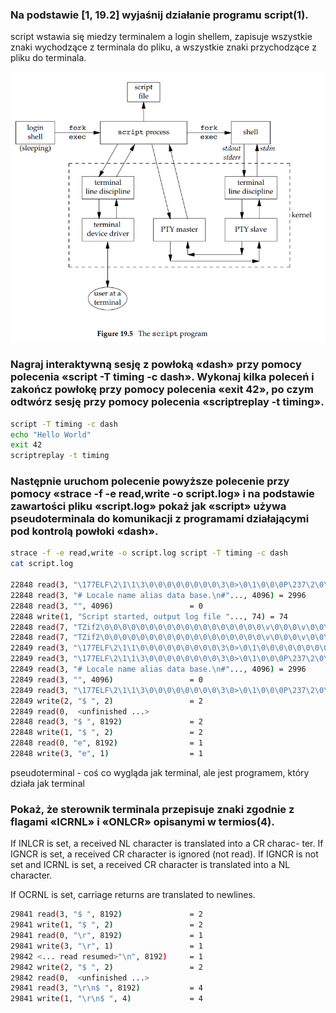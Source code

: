 ### Na podstawie [1, 19.2] wyjaśnij działanie programu script(1). 
script wstawia się miedzy terminalem a login shellem, zapisuje wszystkie znaki wychodzące z terminala do pliku, a wszystkie znaki przychodzące z pliku do terminala.

![obrazek](image-1.png)

### Nagraj interaktywną sesję z powłoką «dash» przy pomocy polecenia «script -T timing -c dash». Wykonaj kilka poleceń i zakończ powłokę przy pomocy polecenia «exit 42», po czym odtwórz sesję przy pomocy polecenia «scriptreplay -t timing». 
```bash
script -T timing -c dash
echo "Hello World"
exit 42
scriptreplay -t timing
```
### Następnie uruchom polecenie powyższe polecenie przy pomocy «strace -f -e read,write -o script.log» i na podstawie zawartości pliku «script.log» pokaż jak «script» używa pseudoterminala do komunikacji z programami działającymi pod kontrolą powłoki «dash». 
```bash
strace -f -e read,write -o script.log script -T timing -c dash
cat script.log

22848 read(3, "\177ELF\2\1\1\3\0\0\0\0\0\0\0\0\3\0>\0\1\0\0\0P\237\2\0\0\0\0\0"..., 832) = 832
22848 read(3, "# Locale name alias data base.\n#"..., 4096) = 2996
22848 read(3, "", 4096)                 = 0
22848 write(1, "Script started, output log file "..., 74) = 74
22848 read(7, "TZif2\0\0\0\0\0\0\0\0\0\0\0\0\0\0\0\0\0\0\v\0\0\0\v\0\0\0\0"..., 4096) = 2654
22848 read(7, "TZif2\0\0\0\0\0\0\0\0\0\0\0\0\0\0\0\0\0\0\v\0\0\0\v\0\0\0\0"..., 4096) = 1671
22849 read(3, "\177ELF\2\1\1\0\0\0\0\0\0\0\0\0\3\0>\0\1\0\0\0\0\0\0\0\0\0\0\0"..., 832) = 832
22849 read(3, "\177ELF\2\1\1\3\0\0\0\0\0\0\0\0\3\0>\0\1\0\0\0P\237\2\0\0\0\0\0"..., 832) = 832
22849 read(3, "# Locale name alias data base.\n#"..., 4096) = 2996
22849 read(3, "", 4096)                 = 0
22849 read(3, "\177ELF\2\1\1\3\0\0\0\0\0\0\0\0\3\0>\0\1\0\0\0P\237\2\0\0\0\0\0"..., 832) = 832
22849 write(2, "$ ", 2)                 = 2
22849 read(0,  <unfinished ...>
22848 read(3, "$ ", 8192)               = 2
22848 write(1, "$ ", 2)                 = 2
22848 read(0, "e", 8192)                = 1
22848 write(3, "e", 1)                  = 1
```

pseudoterminal - coś co wygląda jak terminal, ale jest programem, który działa jak terminal

### Pokaż, że sterownik terminala przepisuje znaki zgodnie z flagami «ICRNL» i «ONLCR» opisanymi w termios(4).
If INLCR is set, a received NL character is translated into a CR charac-
     ter.  If IGNCR is set, a received CR character is ignored (not read).  If
     IGNCR is not set and ICRNL is set, a received CR character is translated
     into a NL character.

If OCRNL is set, carriage returns are translated to newlines.

```bash
29841 read(3, "$ ", 8192)               = 2
29841 write(1, "$ ", 2)                 = 2
29841 read(0, "\r", 8192)               = 1
29841 write(3, "\r", 1)                 = 1
29842 <... read resumed>"\n", 8192)     = 1
29842 write(2, "$ ", 2)                 = 2
29842 read(0,  <unfinished ...>
29841 read(3, "\r\n$ ", 8192)           = 4
29841 write(1, "\r\n$ ", 4)             = 4
```